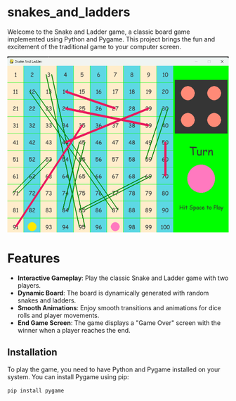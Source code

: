 # snakes_and_ladders
Welcome to the Snake and Ladder game, a classic board game implemented using Python and Pygame. This project brings the fun and excitement of the traditional game to your computer screen.

<img src="gui.png" alt="Alt text"  width="600" height="400">

# Features
- **Interactive Gameplay**: Play the classic Snake and Ladder game with two players.
- **Dynamic Board**: The board is dynamically generated with random snakes and ladders.
- **Smooth Animations**: Enjoy smooth transitions and animations for dice rolls and player movements.
- **End Game Screen**: The game displays a "Game Over" screen with the winner when a player reaches the end.

## Installation

To play the game, you need to have Python and Pygame installed on your system. You can install Pygame using pip:

```sh
pip install pygame
